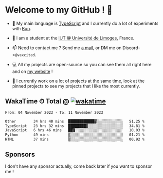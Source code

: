 # Welcome to my GitHub ! 🌃

- 🔭 My main language is [TypeScript](https://www.typescriptlang.org/) and I currently do a lot of experiments with [Bun](https://bun.sh).

- 🌱 I am a student at the [IUT @ Université de Limoges](https://iut.unilim.fr), France.

- 📫 Need to contact me ? Send me <a href="mailto:mikkel@milescode.dev">a mail</a>, or DM me on Discord->`@vexcited`.

- 💻 All my projects are open-source so you can see them all right here and on <a href="https://vexcited.vercel.app">my website</a> !

- 👀 I currently work on a lot of projects at the same time, look at the pinned projects to see my projects that I like the most currently.

## WakaTime ⏱ Total @ [![wakatime](https://wakatime.com/badge/user/0839e595-e07a-435c-8d59-ed95f2a3d6dd.svg)](https://wakatime.com/@0839e595-e07a-435c-8d59-ed95f2a3d6dd)

<!--START_SECTION:waka-->

```txt
From: 04 November 2023 - To: 11 November 2023

Other        34 hrs 40 mins  ████████████▓░░░░░░░░░░░░   51.25 %
TypeScript   23 hrs 32 mins  ████████▓░░░░░░░░░░░░░░░░   34.81 %
JavaScript   6 hrs 46 mins   ██▓░░░░░░░░░░░░░░░░░░░░░░   10.03 %
Python       49 mins         ▒░░░░░░░░░░░░░░░░░░░░░░░░   01.21 %
HTML         37 mins         ▒░░░░░░░░░░░░░░░░░░░░░░░░   00.92 %
```

<!--END_SECTION:waka-->

## Sponsors

I don't have any sponsor actually, come back later if you want to sponsor me !
